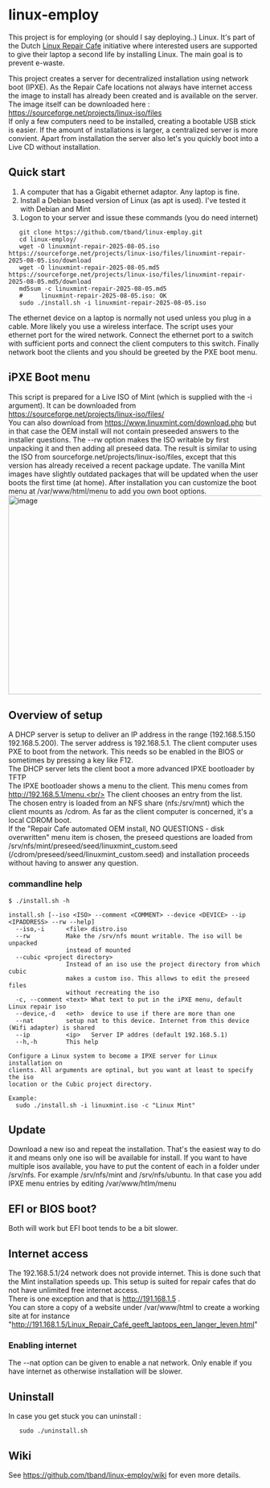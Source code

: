 # linux-employ
This project is for employing (or should I say deploying..) Linux. It's part of the Dutch [Linux Repair Cafe](https://www.repaircafe.org/linux-repair-cafe/) initiative where interested users are supported to give their laptop a second life by installing Linux. The main goal is to prevent e-waste.

This project creates a server for decentralized installation using network boot (IPXE). As the Repair Cafe locations not always have internet access the image to install has already been created and is available on the server. The image itself can be downloaded here : https://sourceforge.net/projects/linux-iso/files<br/>
If only a few computers need to be installed, creating a bootable USB stick is easier. If the amount of installations is larger, a centralized server is more convient.
Apart from installation the server also let's you quickly boot into a Live CD without installation.

## Quick start
1. A computer that has a Gigabit ethernet adaptor. Any laptop is fine.
2. Install a Debian based version of Linux (as apt is used). I've tested it with Debian and Mint
3. Logon to your server and issue these commands (you do need internet)
```
   git clone https://github.com/tband/linux-employ.git 
   cd linux-employ/
   wget -O linuxmint-repair-2025-08-05.iso https://sourceforge.net/projects/linux-iso/files/linuxmint-repair-2025-08-05.iso/download
   wget -O linuxmint-repair-2025-08-05.md5 https://sourceforge.net/projects/linux-iso/files/linuxmint-repair-2025-08-05.md5/download
   md5sum -c linuxmint-repair-2025-08-05.md5
   #     linuxmint-repair-2025-08-05.iso: OK
   sudo ./install.sh -i linuxmint-repair-2025-08-05.iso
```

The ethernet device on a laptop is normally not used unless you plug in a cable. More likely you use a wireless interface. The script uses your ethernet port for the wired network. Connect the ethernet port to a switch with sufficient ports and connect the client computers to this switch. Finally network boot the clients and you should be greeted by the PXE boot menu.
## iPXE Boot menu
This script is prepared for a Live ISO of Mint (which is supplied with the -i argument). It can be downloaded from https://sourceforge.net/projects/linux-iso/files/ <br/>
You can also download from https://www.linuxmint.com/download.php but in that case the OEM install will not contain preseeded answers to the installer questions. The --rw option makes the ISO writable by first unpacking it and then adding all preseed data. The result is similar to using the ISO from sourceforge.net/projects/linux-iso/files, except that this version has already received a recent package update. The vanilla Mint images have slightly outdated packages that will be updated when the user boots the first time (at home).
After installation you can customize the boot menu at /var/www/html/menu to add you own boot options.
<img width="716" height="395" alt="image" src="https://github.com/user-attachments/assets/a6e7441b-237c-4adb-91e2-2eb7c7fe14ca" />

## Overview of setup
A DHCP server is setup to deliver an IP address in the range (192.168.5.150 192.168.5.200). The server address is 192.168.5.1. The client computer uses PXE to boot from the network. This needs so be enabled in the BIOS or sometimes by pressing a key like F12.<br/>
The DHCP server lets the client boot a more advanced IPXE bootloader by TFTP<br/>
The IPXE bootloader shows a menu to the client. This menu comes from http://192.168.5.1/menu.<br/>
The client chooses an entry from the list.<br/>
The chosen entry is loaded from an NFS share (nfs:/srv/mnt) which the client mounts as /cdrom. As far as the client computer is concerned, it's a local CDROM boot.<br/>
If the "Repair Cafe automated OEM install, NO QUESTIONS - disk overwritten" menu item is chosen, the preseed questions are loaded from /srv/nfs/mint/preseed/seed/linuxmint_custom.seed (/cdrom/preseed/seed/linuxmint_custom.seed) and installation proceeds without having to answer any question.
### commandline help
```
$ ./install.sh -h

install.sh [--iso <ISO> --comment <COMMENT> --device <DEVICE> --ip <IPADDRESS> --rw --help]
  --iso,-i      <file> distro.iso
  --rw          Make the /srv/nfs mount writable. The iso will be unpacked
                instead of mounted
  --cubic <project directory>
                Instead of an iso use the project directory from which cubic
                makes a custom iso. This allows to edit the preseed files
                without recreating the iso
  -c, --comment <text> What text to put in the iPXE menu, default Linux repair iso
  --device,-d   <eth>  device to use if there are more than one
  --nat         setup nat to this device. Internet from this device (Wifi adapter) is shared
  --ip          <ip>   Server IP addres (default 192.168.5.1)
  --h,-h        This help

Configure a Linux system to become a IPXE server for Linux installation on
clients. All arguments are optinal, but you want at least to specify the iso
location or the Cubic project directory.
  
Example:
  sudo ./install.sh -i linuxmint.iso -c "Linux Mint"

```

## Update
Download a new iso and repeat the installation. That's the easiest way to do it and means only one iso will be available for install.
If you want to have multiple isos available, you have to put the content of each in a folder under /srv/nfs. For example /srv/nfs/mint and /srv/nfs/ubuntu. In that case you add IPXE menu entries by editing /var/www/htlm/menu
## EFI or BIOS boot?
Both will work but EFI boot tends to be a bit slower.
## Internet access
The 192.168.5.1/24 network does not provide internet. 
This is done such that the Mint installation speeds up. This setup is suited for repair cafes that do not have unlimited free internet access.<br/>
There is one exception and that is http://191.168.1.5 .<br/>
You can store a copy of a website under /var/www/html to create a working site at 
for instance "http://191.168.1.5/Linux_Repair_Café_geeft_laptops_een_langer_leven.html"
### Enabling internet
The --nat option can be given to enable a nat network. Only enable if you have internet as otherwise installation will be slower.
## Uninstall
In case you get stuck you can uninstall :
```
   sudo ./uninstall.sh
```
## Wiki
See https://github.com/tband/linux-employ/wiki for even more details.
